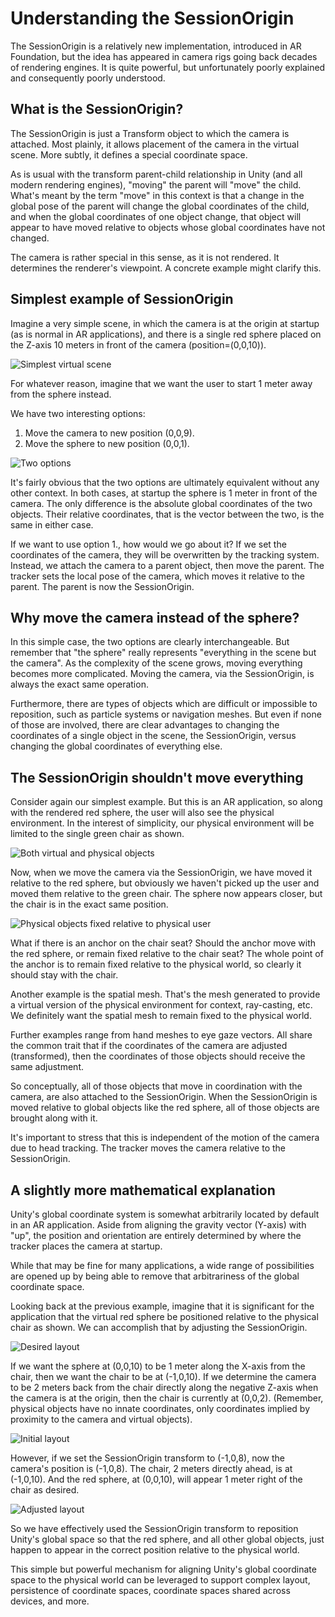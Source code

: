 
# Understanding the SessionOrigin

The SessionOrigin is a relatively new implementation, introduced in AR Foundation, but the idea has appeared in camera rigs going back decades of rendering engines. It is quite powerful, but unfortunately poorly explained and consequently poorly understood.

## What is the SessionOrigin?

The SessionOrigin is just a Transform object to which the camera is attached. Most plainly, it allows placement of the camera in the virtual scene. More subtly, it defines a special coordinate space.

As is usual with the transform parent-child relationship in Unity (and all modern rendering engines), "moving" the parent will "move" the child. What's meant by the term "move" in this context is that a change in the global pose of the parent will change the global coordinates of the child, and when the global coordinates of one object change, that object will appear to have moved relative to objects whose global coordinates have not changed.

The camera is rather special in this sense, as it is not rendered. It determines the renderer's viewpoint. A concrete example might clarify this.

## Simplest example of SessionOrigin

Imagine a very simple scene, in which the camera is at the origin at startup (as is normal in AR applications), and there is a single red sphere placed on the Z-axis 10 meters in front of the camera (position=(0,0,10)).

![Simplest virtual scene](../../../Images/SessionOrigin/00_SimpleScene.png)

For whatever reason, imagine that we want the user to start 1 meter away from the sphere instead.

We have two interesting options:

1. Move the camera to new position (0,0,9).
2. Move the sphere to new position (0,0,1).

![Two options](../../../Images/SessionOrigin/01_Options.png)

It's fairly obvious that the two options are ultimately equivalent without any other context. In both cases, at startup the sphere is 1 meter in front of the camera. The only difference is the absolute global coordinates of the two objects. Their relative coordinates, that is the vector between the two, is the same in either case.

If we want to use option 1., how would we go about it? If we set the coordinates of the camera, they will be overwritten by the tracking system. Instead, we attach the camera to a parent object, then move the parent. The tracker sets the local pose of the camera, which moves it relative to the parent. The parent is now the SessionOrigin.

## Why move the camera instead of the sphere?

In this simple case, the two options are clearly interchangeable. But remember that "the sphere" really represents "everything in the scene but the camera". As the complexity of the scene grows, moving everything becomes more complicated. Moving the camera, via the SessionOrigin, is always the exact same operation.

Furthermore, there are types of objects which are difficult or impossible to reposition, such as particle systems or navigation meshes. But even if none of those are involved, there are clear advantages to changing the coordinates of a single object in the scene, the SessionOrigin, versus changing the global coordinates of everything else.

## The SessionOrigin shouldn't move everything

Consider again our simplest example. But this is an AR application, so along with the rendered red sphere, the user will also see the physical environment. In the interest of simplicity, our physical environment will be limited to the single green chair as shown.

![Both virtual and physical objects](../../../Images/SessionOrigin/02_MixedReality.png)

Now, when we move the camera via the SessionOrigin, we have moved it relative to the red sphere, but obviously we haven't picked up the user and moved them relative to the green chair. The sphere now appears closer, but the chair is in the exact same position.

![Physical objects fixed relative to physical user](../../../Images/SessionOrigin/03_RepositionCoords.png)

What if there is an anchor on the chair seat? Should the anchor move with the red sphere, or remain fixed relative to the chair seat? The whole point of the anchor is to remain fixed relative to the physical world, so clearly it should stay with the chair.

Another example is the spatial mesh. That's the mesh generated to provide a virtual version of the physical environment for context, ray-casting, etc. We definitely want the spatial mesh to remain fixed to the physical world.

Further examples range from hand meshes to eye gaze vectors. All share the common trait that if the coordinates of the camera are adjusted (transformed), then the coordinates of those objects should receive the same adjustment.

So conceptually, all of those objects that move in coordination with the camera, are also attached to the SessionOrigin. When the SessionOrigin is moved relative to global objects like the red sphere, all of those objects are brought along with it.

It's important to stress that this is independent of the motion of the camera due to head tracking. The tracker moves the camera relative to the SessionOrigin.

## A slightly more mathematical explanation

Unity's global coordinate system is somewhat arbitrarily located by default in an AR application. Aside from aligning the gravity vector (Y-axis) with "up", the position and orientation are entirely determined by where the tracker places the camera at startup.

While that may be fine for many applications, a wide range of possibilities are opened up by being able to remove that arbitrariness of the global coordinate space.

Looking back at the previous example, imagine that it is significant for the application that the virtual red sphere be positioned relative to the physical chair as shown. We can accomplish that by adjusting the SessionOrigin.

![Desired layout](../../../Images/SessionOrigin/04_Goal.png)

If we want the sphere at (0,0,10) to be 1 meter along the X-axis from the chair, then we want the chair to be at (-1,0,10). If we determine the camera to be 2 meters back from the chair directly along the negative Z-axis when the camera is at the origin, then the chair is currently at (0,0,2). (Remember, physical objects have no innate coordinates, only coordinates implied by proximity to the camera and virtual objects).

![Initial layout](../../../Images/SessionOrigin/05_Initial.png)

However, if we set the SessionOrigin transform to (-1,0,8), now the camera's position is (-1,0,8). The chair, 2 meters directly ahead, is at (-1,0,10). And the red sphere, at (0,0,10), will appear 1 meter right of the chair as desired.

![Adjusted layout](../../../Images/SessionOrigin/06_Adjusted.png)

So we have effectively used the SessionOrigin transform to reposition Unity's global space so that the red sphere, and all other global objects, just happen to appear in the correct position relative to the physical world.

This simple but powerful mechanism for aligning Unity's global coordinate space to the physical world can be leveraged to support complex layout, persistence of coordinate spaces, coordinate spaces shared across devices, and more.
